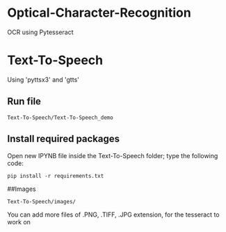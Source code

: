 # Optical-Character-Recognition
OCR using Pytesseract
# Text-To-Speech
Using 'pyttsx3' and 'gtts'

## Run file
```
Text-To-Speech/Text-To-Speech_demo

```
## Install required packages
Open new IPYNB file inside the Text-To-Speech folder; type the following code:

```
pip install -r requirements.txt
```

##Images
```
Text-To-Speech/images/
```

You can add more files of .PNG, .TIFF, .JPG extension, for the tesseract to work on

